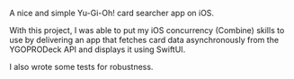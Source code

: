A nice and simple Yu-Gi-Oh! card searcher app on iOS.

With this project, I was able to put my iOS concurrency (Combine) skills to use by delivering an app that fetches card data asynchronously from the YGOPRODeck API and displays it using SwiftUI.

I also wrote some tests for robustness.
